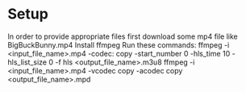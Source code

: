 # Setup
In order to provide appropriate files first download some mp4 file like BigBuckBunny.mp4
Install ffmpeg
Run these commands:
ffmpeg -i <input_file_name>.mp4 -codec: copy -start_number 0 -hls_time 10 -hls_list_size 0 -f hls <output_file_name>.m3u8
ffmpeg -i <input_file_name>.mp4 -vcodec copy -acodec copy <output_file_name>.mpd